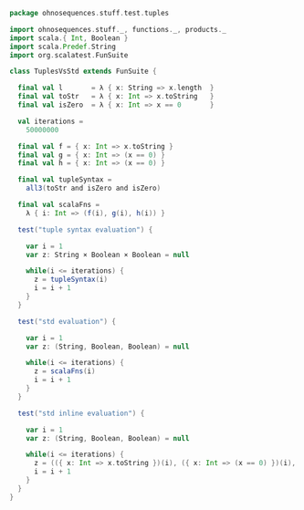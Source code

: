 
```scala
package ohnosequences.stuff.test.tuples

import ohnosequences.stuff._, functions._, products._
import scala.{ Int, Boolean }
import scala.Predef.String
import org.scalatest.FunSuite

class TuplesVsStd extends FunSuite {

  final val l       = λ { x: String => x.length  }
  final val toStr   = λ { x: Int => x.toString   }
  final val isZero  = λ { x: Int => x == 0       }

  val iterations =
    50000000

  final val f = { x: Int => x.toString }
  final val g = { x: Int => (x == 0) }
  final val h = { x: Int => (x == 0) }

  final val tupleSyntax =
    all3(toStr and isZero and isZero)

  final val scalaFns =
    λ { i: Int => (f(i), g(i), h(i)) }

  test("tuple syntax evaluation") {

    var i = 1
    var z: String × Boolean × Boolean = null

    while(i <= iterations) {
      z = tupleSyntax(i)
      i = i + 1
    }
  }

  test("std evaluation") {

    var i = 1
    var z: (String, Boolean, Boolean) = null

    while(i <= iterations) {
      z = scalaFns(i)
      i = i + 1
    }
  }

  test("std inline evaluation") {

    var i = 1
    var z: (String, Boolean, Boolean) = null

    while(i <= iterations) {
      z = (({ x: Int => x.toString })(i), ({ x: Int => (x == 0) })(i), ({ x: Int => (x == 0) })(i))
      i = i + 1
    }
  }
}

```




[test/scala/tuples/stdComparison.scala]: stdComparison.scala.md
[test/scala/tuples/syntax.scala]: syntax.scala.md
[test/scala/functors/functorExamples.scala]: ../functors/functorExamples.scala.md
[test/scala/sums.scala]: ../sums.scala.md
[test/scala/ScalaCategory.scala]: ../ScalaCategory.scala.md
[test/scala/functions/syntax.scala]: ../functions/syntax.scala.md
[test/scala/categories.scala]: ../categories.scala.md
[main/scala/stuff/monoidalCategories.scala]: ../../../main/scala/stuff/monoidalCategories.scala.md
[main/scala/stuff/products.scala]: ../../../main/scala/stuff/products.scala.md
[main/scala/stuff/Scala.scala]: ../../../main/scala/stuff/Scala.scala.md
[main/scala/stuff/package.scala]: ../../../main/scala/stuff/package.scala.md
[main/scala/stuff/sums.scala]: ../../../main/scala/stuff/sums.scala.md
[main/scala/stuff/monoids.scala]: ../../../main/scala/stuff/monoids.scala.md
[main/scala/stuff/maybe.scala]: ../../../main/scala/stuff/maybe.scala.md
[main/scala/stuff/boolean.scala]: ../../../main/scala/stuff/boolean.scala.md
[main/scala/stuff/functors.scala]: ../../../main/scala/stuff/functors.scala.md
[main/scala/stuff/naturalTransformations.scala]: ../../../main/scala/stuff/naturalTransformations.scala.md
[main/scala/stuff/categories.scala]: ../../../main/scala/stuff/categories.scala.md
[main/scala/stuff/functions.scala]: ../../../main/scala/stuff/functions.scala.md